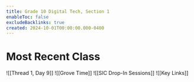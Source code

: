 ```yaml
---
title: Grade 10 Digital Tech, Section 1
enableToc: false
excludeBacklinks: true
created: 2024-10-01T00:00:00.000-0400
---
```

# Most Recent Class
![[Thread 1, Day 9]] 
![[Grove Time]]
![[SIC Drop-In Sessions]]
![[Key Links]]